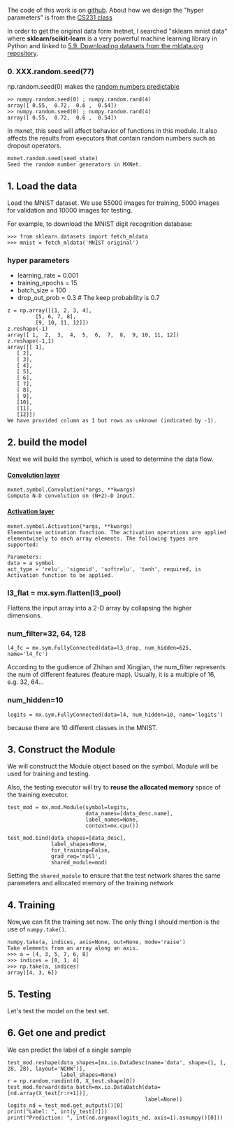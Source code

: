 
The code of this work is on [github](https://github.com/xiandong79/aws-summit-2017-seoul/blob/master/mxnet-mnist_deep_cnn.ipynb). About how we design the "hyper parameters" is from the [CS231 class](http://cs231n.github.io/convolutional-networks/)

In order to get the original data form Inetnet, I searched "sklearn mnist data" where **sklearn/scikit-learn** is a  very powerful machine learning library in Python and linked to [5.9. Downloading datasets from the mldata.org repository](http://scikit-learn.org/stable/datasets/). 

### 0. XXX.random.seed(77)

np.random.seed(0) makes the [random numbers predictable](http://stackoverflow.com/questions/21494489/what-does-numpy-random-seed0-do)

```
>> numpy.random.seed(0) ; numpy.random.rand(4)
array([ 0.55,  0.72,  0.6 ,  0.54])
>> numpy.random.seed(0) ; numpy.random.rand(4)
array([ 0.55,  0.72,  0.6 ,  0.54])
```
In mxnet, this seed will affect behavior of functions in this module. It also affects the results from executors that contain random numbers such as dropout operators.

```
mxnet.random.seed(seed_state)
Seed the random number generators in MXNet.

```


## 1. Load the data
Load the MNIST dataset. We use 55000 images for training, 5000 images for validation and 10000 images for testing.

For example, to download the MNIST digit recognition database:

```
>>> from sklearn.datasets import fetch_mldata
>>> mnist = fetch_mldata('MNIST original')
```

### hyper parameters
 - learning_rate = 0.001
 - training_epochs = 15
 - batch_size = 100
 - drop_out_prob = 0.3  # The keep probability is 0.7


```
z = np.array([[1, 2, 3, 4],
         [5, 6, 7, 8],
         [9, 10, 11, 12]])
z.reshape(-1)
array([ 1,  2,  3,  4,  5,  6,  7,  8,  9, 10, 11, 12])
z.reshape(-1,1)
array([[ 1],
   [ 2],
   [ 3],
   [ 4],
   [ 5],
   [ 6],
   [ 7],
   [ 8],
   [ 9],
   [10],
   [11],
   [12]])
We have provided column as 1 but rows as unknown (indicated by -1).
```

## 2. build the model
Next we will build the symbol, which is used to determine the data flow.

#### [Convolution layer](http://mxnet.io/api/python/symbol.html#mxnet.symbol.Convolution)

```
mxnet.symbol.Convolution(*args, **kwargs)
Compute N-D convolution on (N+2)-D input.
```

#### [Activation layer](http://mxnet.io/api/python/symbol.html#mxnet.symbol.Activation)

```
mxnet.symbol.Activation(*args, **kwargs)
Elementwise activation function. The activation operations are applied elementwisely to each array elements. The following types are supported:

Parameters:
data = a symbol
act_type = 'relu', 'sigmoid', 'softrelu', 'tanh', required, is Activation function to be applied.
```

### l3\_flat = mx.sym.flatten(l3_pool)
Flattens the input array into a 2-D array by collapsing the higher dimensions.


### num_filter=32, 64, 128
```
l4_fc = mx.sym.FullyConnected(data=l3_drop, num_hidden=625, name='l4_fc')
```
According to the gudience of Zhihan and Xingjian, the num_filter represents the num of different features (feature map). Usually, it is a multiple of 16, e.g. 32, 64...

### num_hidden=10 

```
logits = mx.sym.FullyConnected(data=l4, num_hidden=10, name='logits')
```
because there are 10 different classes in the MNIST.


## 3. Construct the Module
We will construct the Module object based on the symbol. Module will be used for training and testing.

Also, the testing executor will try to **reuse the allocated memory** space of the training executor.

```
test_mod = mx.mod.Module(symbol=logits,
                         data_names=[data_desc.name],
                         label_names=None,
                         context=mx.cpu())
     
test_mod.bind(data_shapes=[data_desc],
              label_shapes=None,
              for_training=False,
              grad_req='null',
              shared_module=mod)                         
```
Setting the `shared_module` to ensure that the test network shares the same parameters and allocated memory of the training network

## 4. Training
Now,we can fit the training set now. The only thing I should mention is the use of `numpy.take()`.

```
numpy.take(a, indices, axis=None, out=None, mode='raise')
Take elements from an array along an axis.
>>> a = [4, 3, 5, 7, 6, 8]
>>> indices = [0, 1, 4]
>>> np.take(a, indices)
array([4, 3, 6])
```

## 5. Testing
Let's test the model on the test set.


## 6. Get one and predict
We can predict the label of a single sample

```
test_mod.reshape(data_shapes=[mx.io.DataDesc(name='data', shape=(1, 1, 28, 28), layout='NCHW')],
                 label_shapes=None)
r = np.random.randint(0, X_test.shape[0])
test_mod.forward(data_batch=mx.io.DataBatch(data=[nd.array(X_test[r:r+1])],
                                            label=None))
logits_nd = test_mod.get_outputs()[0]
print("Label: ", int(y_test[r]))
print("Prediction: ", int(nd.argmax(logits_nd, axis=1).asnumpy()[0]))
```
